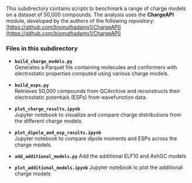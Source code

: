 This subdirectory contains scripts to benchmark a range of charge models on a dataset of 50,000 compounds. The analysis uses the **ChargeAPI** module, developed by the authors of the following repository:  
[https://github.com/bismuthadams1/ChargeAPI](https://github.com/bismuthadams1/ChargeAPI)

### Files in this subdirectory

- **`build_charge_models.py`**  
  Generates a Parquet file containing molecules and conformers with electrostatic properties computed using various charge models.

- **`build_esps.py`**  
  Retrieves 50,000 compounds from QCArchive and reconstructs their electrostatic potentials (ESPs) from wavefunction data.

- **`plot_charge_results.ipynb`**  
  Jupyter notebook to visualize and compare charge distributions from the different charge models.

- **`plot_dipole_and_esp_results.ipynb`**  
  Jupyter notebook to compare dipole moments and ESPs across the charge models.

- **`add_additional_models.py`**
  Add the additional ELF10 and AshGC models

- **`plot_additional_models.ipynb`**
  Jupyter notebook to plot the additional charge models